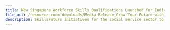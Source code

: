 ```yaml
---
title: New Singapore Workforce Skills Qualifications Launched for Individuals to Future-Proof Their Careers in the Social Service Sector
file_url: /resource-room-downloads/Media-Release_Grow-Your-Future-with-Social-Service-Sector-10Oct2015.pdf
description: SkillsFuture initiatives for the social service sector to be rolled out by 2016 to grow pipeline of skilled social service professionals.
---
```

